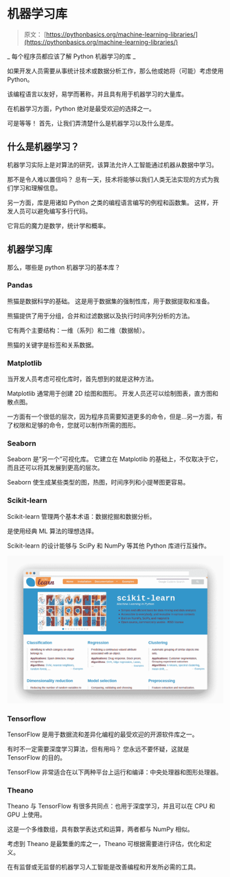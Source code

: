 # 机器学习库

> 原文： [https://pythonbasics.org/machine-learning-libraries/](https://pythonbasics.org/machine-learning-libraries/)

_ 每个程序员都应该了解 Python 机器学习的库 _

如果开发人员需要从事统计技术或数据分析工作，那么他或她将（可能）考虑使用 Python。

该编程语言以友好，易学而著称，并且具有用于机器学习的大量库。

在机器学习方面，Python 绝对是最受欢迎的选择之一。



可是等等！ 首先，让我们弄清楚什么是机器学习以及什么是库。

## 什么是机器学习？

机器学习实际上是对算法的研究，该算法允许人工智能通过机器从数据中学习。

那不是令人难以置信吗？ 总有一天，技术将能够以我们人类无法实现的方式为我们学习和理解信息。

另一方面，库是用诸如 Python 之类的编程语言编写的例程和函数集。 这样，开发人员可以避免编写多行代码。

它背后的魔力是数学，统计学和概率。

## 机器学习库

那么，哪些是 python 机器学习的基本库？

### Pandas

熊猫是数据科学的基础。 这是用于数据集的强制性库，用于数据提取和准备。

熊猫提供了用于分组，合并和过滤数据以及执行时间序列分析的方法。

它有两个主要结构：一维（系列）和二维（数据帧）。

熊猫的关键字是标签和关系数据。

### Matplotlib

当开发人员考虑可视化库时，首先想到的就是这种方法。

Matplotlib 通常用于创建 2D 绘图和图形。 开发人员还可以绘制图表，直方图和散点图。

一方面有一个很低的层次，因为程序员需要知道更多的命令，但是…另一方面，有了权限和足够的命令，您就可以制作所需的图形。

### Seaborn

Seaborn 是“另一个”可视化库。 它建立在 Matplotlib 的基础上，不仅取决于它，而且还可以将其发展到更高的层次。

Seaborn 使生成某些类型的图，热图，时间序列和小提琴图更容易。

### Scikit-learn

Scikit-learn 管理两个基本术语：数据挖掘和数据分析。

是使用经典 ML 算法的理想选择。

Scikit-learn 的设计能够与 SciPy 和 NumPy 等其他 Python 库进行互操作。

![sklearn, scikit-learn, a machine learning module for python](img/5d99d2bfbe94d99072e9460d40821ee1.jpg)

### Tensorflow

TensorFlow 是用于数据流和差异化编程的最受欢迎的开源软件库之一。

有时不一定需要深度学习算法，但有用吗？ 您永远不要怀疑，这就是 TensorFlow 的目的。

TensorFlow 非常适合在以下两种平台上运行和编译：中央处理器和图形处理器。

### Theano

Theano 与 TensorFlow 有很多共同点：也用于深度学习，并且可以在 CPU 和 GPU 上使用。

这是一个多维数组，具有数学表达式和运算，两者都与 NumPy 相似。

考虑到 Theano 是最繁重的库之一，Theano 可根据需要进行评估，优化和定义。

在有监督或无监督的机器学习人工智能是改善编程和开发所必需的工具。